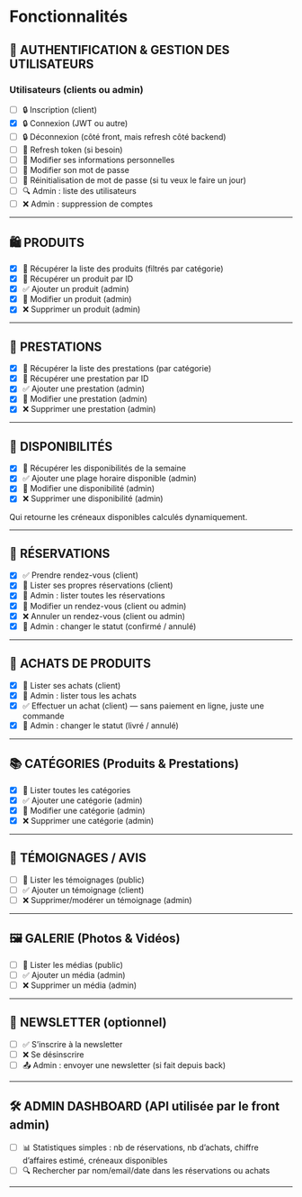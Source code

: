 # Fonctionnalités

## 🔐 AUTHENTIFICATION & GESTION DES UTILISATEURS

### Utilisateurs (clients ou admin)

* [ ] 🔒 Inscription (client)
* [x] 🔒 Connexion (JWT ou autre)
* [ ] 🔒 Déconnexion (côté front, mais refresh côté backend)
* [ ] 🔁 Refresh token (si besoin)
* [ ] 🔧 Modifier ses informations personnelles
* [ ] 🔧 Modifier son mot de passe
* [ ] 🔧 Réinitialisation de mot de passe (si tu veux le faire un jour)
* [ ] 🔍 Admin : liste des utilisateurs
* [ ] ❌ Admin : suppression de comptes

---

## 🛍️ PRODUITS

* [x] 📄 Récupérer la liste des produits (filtrés par catégorie)
* [x] 📄 Récupérer un produit par ID
* [x] ✅ Ajouter un produit (admin)
* [x] 🔧 Modifier un produit (admin)
* [x] ❌ Supprimer un produit (admin)

---

## 🧴 PRESTATIONS

* [x] 📄 Récupérer la liste des prestations (par catégorie)
* [x] 📄 Récupérer une prestation par ID
* [x] ✅ Ajouter une prestation (admin)
* [x] 🔧 Modifier une prestation (admin)
* [x] ❌ Supprimer une prestation (admin)

---

## 📅 DISPONIBILITÉS

* [x] 📄 Récupérer les disponibilités de la semaine
* [x] ✅ Ajouter une plage horaire disponible (admin)
* [x] 🔧 Modifier une disponibilité (admin)
* [x] ❌ Supprimer une disponibilité (admin)

Qui retourne les créneaux disponibles calculés dynamiquement.

---

## 📆 RÉSERVATIONS

* [x] ✅ Prendre rendez-vous (client)
* [x] 📄 Lister ses propres réservations (client)
* [x] 📄 Admin : lister toutes les réservations
* [x] 🔧 Modifier un rendez-vous (client ou admin)
* [x] ❌ Annuler un rendez-vous (client ou admin)
* [x] 🔁 Admin : changer le statut (confirmé / annulé)

---

## 🛒 ACHATS DE PRODUITS

* [x] 📄 Lister ses achats (client)
* [x] 📄 Admin : lister tous les achats
* [x] ✅ Effectuer un achat (client) — sans paiement en ligne, juste une commande
* [x] 🔁 Admin : changer le statut (livré / annulé)

---

## 📚 CATÉGORIES (Produits & Prestations)

* [x] 📄 Lister toutes les catégories
* [x] ✅ Ajouter une catégorie (admin)
* [x] 🔧 Modifier une catégorie (admin)
* [x] ❌ Supprimer une catégorie (admin)

---

## 💬 TÉMOIGNAGES / AVIS

* [ ] 📄 Lister les témoignages (public)
* [ ] ✅ Ajouter un témoignage (client)
* [ ] ❌ Supprimer/modérer un témoignage (admin)

---

## 🖼️ GALERIE (Photos & Vidéos)

* [ ] 📄 Lister les médias (public)
* [ ] ✅ Ajouter un média (admin)
* [ ] ❌ Supprimer un média (admin)

---

## 📨 NEWSLETTER (optionnel)

* [ ] ✅ S’inscrire à la newsletter
* [ ] ❌ Se désinscrire
* [ ] 📤 Admin : envoyer une newsletter (si fait depuis back)

---

## 🛠️ ADMIN DASHBOARD (API utilisée par le front admin)

* [ ] 📊 Statistiques simples : nb de réservations, nb d’achats, chiffre d’affaires estimé, créneaux disponibles
* [ ] 🔍 Rechercher par nom/email/date dans les réservations ou achats

---

<!-- ## ✅ Résumé des entités concernées

| Entité        | CRUD Public | CRUD Admin | API spéciale         |
| ------------- | ----------- | ---------- | -------------------- |
| User          | Oui         | Oui        | Auth, rôles, profil  |
| Prestation    | Non         | Oui        | Liste, par catégorie |
| Produit       | Non         | Oui        | Achats               |
| Categorie     | Oui         | Oui        | -                    |
| Disponibilité | Non         | Oui        | Calcul calendrier    |
| Réservation   | Oui         | Oui        | Gestion planning     |
| Achat         | Oui         | Oui        | -                    |
| Témoignage    | Oui         | Oui        | -                    |
| Galerie       | Oui         | Oui        | -                    | -->
